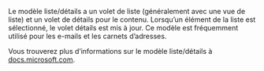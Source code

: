 ﻿Le modèle liste/détails a un volet de liste (généralement avec une vue de liste) et un volet de détails pour le contenu. Lorsqu’un élément de la liste est sélectionné, le volet détails est mis à jour. Ce modèle est fréquemment utilisé pour les e-mails et les carnets d’adresses.

Vous trouverez plus d’informations sur le modèle liste/détails à [docs.microsoft.com](https://docs.microsoft.com/windows/apps/design/controls/list-details).